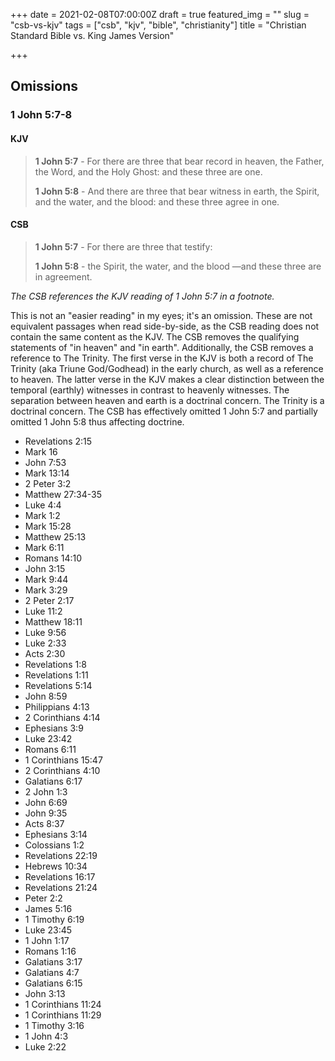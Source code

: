 +++
date = 2021-02-08T07:00:00Z
draft = true
featured_img = ""
slug = "csb-vs-kjv"
tags = ["csb", "kjv", "bible", "christianity"]
title = "Christian Standard Bible vs. King James Version"

+++
## Omissions

### 1 John 5:7-8

#### KJV

> **1 John 5:7** - For there are three that bear record in heaven, the Father, the Word, and the Holy Ghost: and these three are one.
>
> **1 John 5:8** - And there are three that bear witness in earth, the Spirit, and the water, and the blood: and these three agree in one.

#### CSB

> **1 John 5:7** - For there are three that testify:
>
> **1 John 5:8** - the Spirit, the water, and the blood ​— ​and these three are in agreement.

_The CSB references the KJV reading of 1 John 5:7 in a footnote._ 

This is not an "easier reading" in my eyes; it's an omission. These are not equivalent passages when read side-by-side, as the CSB reading does not contain the same content as the KJV. The CSB removes the qualifying statements of "in heaven" and "in earth".  Additionally, the CSB removes a reference to The Trinity. The first verse in the KJV is both a record of The Trinity (aka Triune God/Godhead) in the early church, as well as a reference to heaven.  The latter verse in the KJV makes a clear distinction between the temporal (earthly) witnesses in contrast to heavenly witnesses. The separation between heaven and earth is a doctrinal concern. The Trinity is a doctrinal concern.  The CSB has effectively omitted 1 John 5:7 and partially omitted 1 John 5:8 thus affecting doctrine.

* Revelations 2:15
* Mark 16
* John 7:53
* Mark 13:14
* 2 Peter 3:2
* Matthew 27:34-35
* Luke 4:4
* Mark 1:2
* Mark 15:28
* Matthew 25:13
* Mark 6:11
* Romans 14:10
* John 3:15
* Mark 9:44
* Mark 3:29
* 2 Peter 2:17
* Luke 11:2
* Matthew 18:11
* Luke 9:56
* Luke 2:33
* Acts 2:30
* Revelations 1:8
* Revelations 1:11
* Revelations  5:14
* John 8:59
* Philippians 4:13
* 2 Corinthians 4:14
* Ephesians 3:9
* Luke 23:42
* Romans 6:11
* 1 Corinthians 15:47
* 2 Corinthians 4:10
* Galatians 6:17
* 2 John 1:3
* John 6:69
* John 9:35
* Acts 8:37
* Ephesians 3:14
* Colossians 1:2
* Revelations 22:19
* Hebrews 10:34
* Revelations 16:17
* Revelations 21:24
* Peter 2:2
* James 5:16
* 1 Timothy 6:19
* Luke 23:45
* 1 John 1:17
* Romans 1:16
* Galatians 3:17
* Galatians 4:7
* Galatians 6:15
* John 3:13
* 1 Corinthians 11:24
* 1 Corinthians 11:29
* 1 Timothy 3:16
* 1 John 4:3
* Luke 2:22